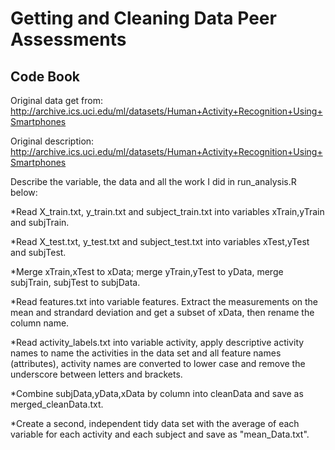 # Getting and Cleaning Data Peer Assessments
## Code Book

Original data get from:
http://archive.ics.uci.edu/ml/datasets/Human+Activity+Recognition+Using+Smartphones

Original description:
http://archive.ics.uci.edu/ml/datasets/Human+Activity+Recognition+Using+Smartphones

Describe the variable, the data and all the work I did in run_analysis.R below:

*Read X_train.txt, y_train.txt and subject_train.txt into variables xTrain,yTrain and subjTrain. 

*Read X_test.txt, y_test.txt and subject_test.txt into variables xTest,yTest and subjTest.

*Merge xTrain,xTest to xData; merge yTrain,yTest to yData, merge subjTrain, subjTest to subjData.

*Read features.txt into variable features. Extract the measurements on the mean and strandard deviation and get a subset of xData, then rename the column name.

*Read activity_labels.txt into variable activity, apply descriptive activity names to name the activities in the data set and all feature names (attributes), activity names are converted to lower case and remove the underscore between letters and brackets. 

*Combine subjData,yData,xData by column into cleanData and save as merged_cleanData.txt.

*Create a second, independent tidy data set with the average of each variable for each activity and each subject and save as "mean_Data.txt".
